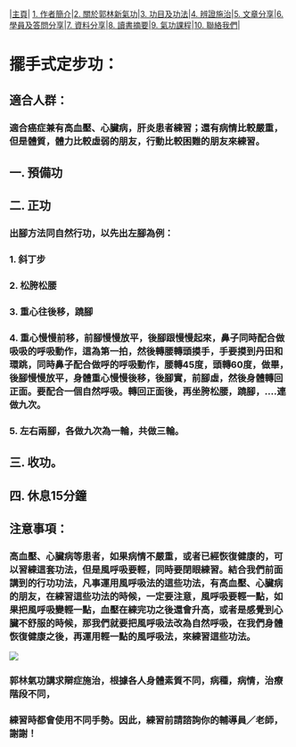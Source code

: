 |[主頁](/README.md)| [1. 作者簡介](/a10.md)|[2. 關於郭林新氣功](/a1.md)|[3. 功目及功法](/a2.md)|[4. 辨證施治](/a3.md)|[5. 文章分享](/a5.md)|[6. 學員及答問分享](/a6.md)|[7. 資料分享](/a7.md)|[8. 讀書摘要](/a4.md)|[9. 氣功課程](/郭林新氣功課程.md)|[10. 聯絡我們](/a9.md)|


# 擺手式定步功：

## 適合人群：

### 適合癌症兼有高血壓、心臟病，肝炎患者練習；還有病情比較嚴重，但是體質，體力比較虛弱的朋友，行動比較困難的朋友來練習。

## 一. 預備功

## 二. 正功

### 出腳方法同自然行功，以先出左腳為例：
### 1. 斜丁步
### 2. 松胯松腰
### 3. 重心往後移，蹺腳
### 4. 重心慢慢前移，前腳慢慢放平，後腳跟慢慢起來，鼻子同時配合做吸吸的呼吸動作，這為第一拍，然後轉腰轉頭摸手，手要摸到丹田和環跳，同時鼻子配合做呼的呼吸動作，腰轉45度，頭轉60度，做畢，後腳慢慢放平，身體重心慢慢後移，後腳實，前腳虛，然後身體轉回正面。要配合一個自然呼吸。轉回正面後，再坐胯松腰，蹺腳，....連做九次。
### 5. 左右兩腳，各做九次為一輪，共做三輪。

## 三. 收功。

## 四. 休息15分鐘

## 注意事項：

### 高血壓、心臟病等患者，如果病情不嚴重，或者已經恢復健康的，可以習練這套功法，但是風呼吸要輕，同時要閉眼練習。結合我們前面講到的行功功法，凡事運用風呼吸法的這些功法，有高血壓、心臟病的朋友，在練習這些功法的時候，一定要注意，風呼吸要輕一點，如果把風呼吸變輕一點，血壓在練完功之後還會升高，或者是感覺到心臟不舒服的時候，那我們就要把風呼吸法改為自然呼吸，在我們身體恢復健康之後，再運用輕一點的風呼吸法，來練習這些功法。


[![](https://img.youtube.com/vi/_HexxsdTmlY/0.jpg)](https://www.youtube.com/watch?v=_HexxsdTmlY "擺手式定步功")  

### 郭林氣功講求辯症施治，根據各人身體素質不同，病種，病情，治療階段不同，  
### 練習時都會使用不同手勢。因此，練習前請諮詢你的輔導員／老師，謝謝！
